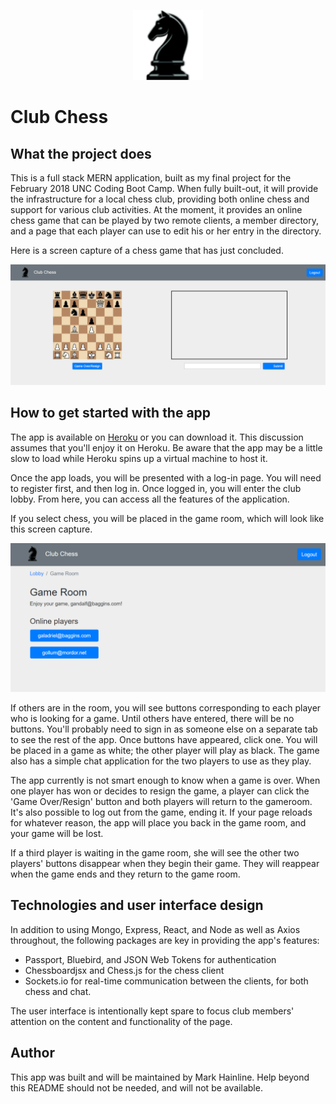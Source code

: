 <p align="center"><img width="112" height="112" src ="/readme_img/chess-knight.png" alt='chess piece' /></p>

# Club Chess

## What the project does
This is a full stack MERN application, built as my final project for the February 2018 UNC Coding Boot Camp. When fully built-out, it will provide the infrastructure for a local chess club, providing both online chess and support for various club activities. At the moment, it provides an online chess game that can be played by two remote clients, a member directory, and a page that each player can use to edit his or her entry in the directory.

Here is a screen capture of a chess game that has just concluded.

![Screen cap of game](/readme_img/game.png)

## How to get started with the app
The app is available on [Heroku](https://chessclub42.herokuapp.com/login) or you can download it. This discussion assumes that you'll enjoy it on Heroku. Be aware that the app may be a little slow to load while Heroku spins up a virtual machine to host it.

Once the app loads, you will be presented with a log-in page. You will need to register first, and then log in. Once logged in, you will enter the club lobby. From here, you can access all the features of the application.

If you select chess, you will be placed in the game room, which will look like this screen capture.

![Screen cap of game room](/readme_img/game_room.png)


If others are in the room, you will see buttons corresponding to each player who is looking for a game. Until others have entered, there will be no buttons. You'll probably need to sign in as someone else on a separate tab to see the rest of the app. Once buttons have appeared, click one. You will be placed in a game as white; the other player will play as black. The game also has a simple chat application for the two players to use as they play.

The app currently is not smart enough to know when a game is over. When one player has won or decides to resign the game, a player can click the 'Game Over/Resign' button and both players will return to the gameroom. It's also possible to log out from the game, ending it. If your page reloads for whatever reason, the app will place you back in the game room, and your game will be lost.

If a third player is waiting in the game room, she will see the other two players' buttons disappear when they begin their game. They will reappear when the game ends and they return to the game room.

## Technologies and user interface design
In addition to using Mongo, Express, React, and Node as well as Axios throughout, the following packages are key in providing the app's features:

- Passport, Bluebird, and JSON Web Tokens for authentication
- Chessboardjsx and Chess.js for the chess client
- Sockets.io for real-time communication between the clients, for both chess and chat.

The user interface is intentionally kept spare to focus club members' attention on the content and functionality of the page. 

## Author
This app was built and will be maintained by Mark Hainline. Help beyond this README should not be needed, and will not be available.
